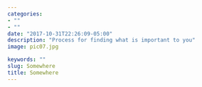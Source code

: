 ```yaml
---
categories:
- ""
- ""
date: "2017-10-31T22:26:09-05:00"
description: "Process for finding what is important to you"
image: pic07.jpg

keywords: ""
slug: Somewhere
title: Somewhere
---
```

